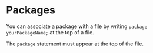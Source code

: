 # Packages

You can associate a package with a file by writing `package yourPackageName;` at the top of a file.

The `package` statement must appear at the top of the file.
